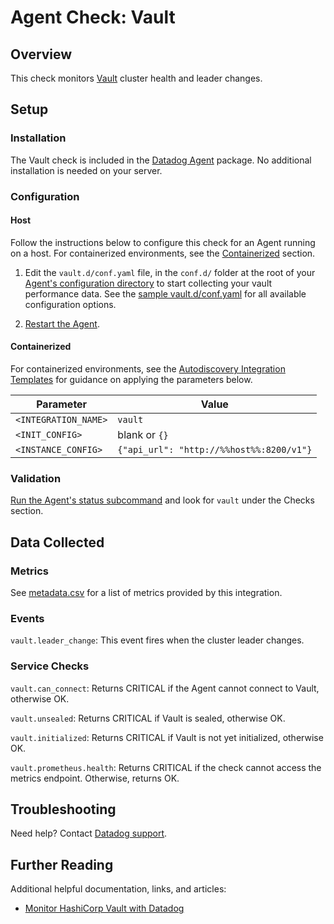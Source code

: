 # Agent Check: Vault
## Overview

This check monitors [Vault][1] cluster health and leader changes.

## Setup
### Installation

The Vault check is included in the [Datadog Agent][3] package. No additional installation is needed on your server.

### Configuration
#### Host

Follow the instructions below to configure this check for an Agent running on a host. For containerized environments, see the [Containerized](#containerized) section.

1. Edit the `vault.d/conf.yaml` file, in the `conf.d/` folder at the root of your [Agent's configuration directory][4] to start collecting your vault performance data. See the [sample vault.d/conf.yaml][5] for all available configuration options.

2. [Restart the Agent][6].

#### Containerized
For containerized environments, see the [Autodiscovery Integration Templates][2] for guidance on applying the parameters below.

| Parameter            | Value                                    |
|----------------------|------------------------------------------|
| `<INTEGRATION_NAME>` | `vault`                                  |
| `<INIT_CONFIG>`      | blank or `{}`                            |
| `<INSTANCE_CONFIG>`  | `{"api_url": "http://%%host%%:8200/v1"}` |

### Validation

[Run the Agent's status subcommand][7] and look for `vault` under the Checks section.

## Data Collected
### Metrics

See [metadata.csv][8] for a list of metrics provided by this integration.

### Events

`vault.leader_change`:
This event fires when the cluster leader changes.

### Service Checks

`vault.can_connect`:
Returns CRITICAL if the Agent cannot connect to Vault, otherwise OK.

`vault.unsealed`:
Returns CRITICAL if Vault is sealed, otherwise OK.

`vault.initialized`:
Returns CRITICAL if Vault is not yet initialized, otherwise OK.

`vault.prometheus.health`:
Returns CRITICAL if the check cannot access the metrics endpoint. Otherwise, returns OK.

## Troubleshooting

Need help? Contact [Datadog support][9].

## Further Reading
Additional helpful documentation, links, and articles:

* [Monitor HashiCorp Vault with Datadog][10]

[1]: https://www.vaultproject.io
[2]: https://docs.datadoghq.com/agent/autodiscovery/integrations
[3]: https://app.datadoghq.com/account/settings#agent
[4]: https://docs.datadoghq.com/agent/guide/agent-configuration-files/#agent-configuration-directory
[5]: https://github.com/DataDog/integrations-core/blob/master/vault/datadog_checks/vault/data/conf.yaml.example
[6]: https://docs.datadoghq.com/agent/guide/agent-commands/#start-stop-restart-the-agent
[7]: https://docs.datadoghq.com/agent/guide/agent-commands/#agent-status-and-information
[8]: https://github.com/DataDog/integrations-core/blob/master/vault/metadata.csv
[9]: https://docs.datadoghq.com/help
[10]: https://www.datadoghq.com/blog/monitor-hashicorp-vault-with-datadog
